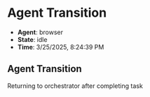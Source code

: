 # Agent Transition

- **Agent**: browser
- **State**: idle
- **Time**: 3/25/2025, 8:24:39 PM

## Agent Transition

Returning to orchestrator after completing task

